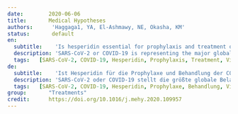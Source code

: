```yaml
---
date:        2020-06-06
title:       Medical Hypotheses 
authors:      'Haggaga1, YA, El-Ashmawy, NE, Okasha, KM'
status:       default
en:
  subtitle:    'Is hesperidin essential for prophylaxis and treatment of COVID-19 Infection?'
  description: 'SARS-CoV-2 or COVID-19 is representing the major global burden that implicated more than 4.7 million infected cases and 310 thousand deaths worldwide in less than 6 months. The prevalence of this pandemic disease is expected to rise every day. The challenge is to control its rapid spread meanwhile looking for a specific treatment to improve patient outcomes. Hesperidin is a classical herbal medicine used worldwide for a long time with an excellent safety profile. Hesperidin is a well-known herbal medication used as an antioxidant and anti-inflammatory agent. Available shreds of evidence support the promising use of hesperidin in prophylaxis and treatment of COVID 19. Herein, we discuss the possible prophylactic and treatment mechanisms of hesperidin based on previous and recent findings. Hesperidin can block coronavirus from entering host cells through ACE2 receptors which can prevent the infection. Anti-viral activity of hesperidin might constitute a treatment option for COVID-19 through improving host cellular immunity against infection and its good anti-inflammatory activity may help in controlling cytokine storm. Hesperidin mixture with diosmin co-administrated with heparin protect against venous thromboembolism which may prevent disease progression. Based on that, hesperidin might be used as a meaningful prophylactic agent and a promising adjuvant treatment option against SARS-CoV-2 infection.'
  tags:   [SARS-CoV-2, COVID-19, Hesperidin, Prophylaxis, Treatment, Viral entry, Anti-viral activity, Immunity]
de: 
  subtitle:    'Ist Hesperidin für die Prophylaxe und Behandlung der COVID-19-Infektion unerlässlich?'
  description: 'SARS-CoV-2 oder COVID-19 stellt die größte globale Belastung dar, die in weniger als sechs Monaten weltweit mehr als 4,7 Millionen Infektionsfälle und 310 000 Todesfälle zur Folge hatte. Man erwartet, dass die Prävalenz dieser pandemischen Krankheit jeden Tag steigt. Die Herausforderung besteht darin, ihre rasche Ausbreitung zu kontrollieren und gleichzeitig nach einer spezifischen Behandlung zu suchen, um die Ergebnisse für die Patienten zu verbessern. Hesperidin ist ein klassisches pflanzliches Arzneimittel, das weltweit seit langem verwendet wird und ein ausgezeichnetes Sicherheitsprofil aufweist. Es wird als Antioxidans und entzündungshemmendes Mittel eingesetzt. Die wenigen verfügbaren Belege sprechen für einen vielversprechenden Einsatz von Hesperidin bei der Prophylaxe und Behandlung von COVID 19. Im Folgenden erörtern wir die möglichen prophylaktischen und therapeutischen Mechanismen von Hesperidin auf der Grundlage früherer und neuerer Erkenntnisse. Hesperidin kann das Eindringen des Coronavirus in die Wirtszellen über ACE2-Rezeptoren blockieren und so die Infektion verhindern. Die antivirale Aktivität von Hesperidin könnte eine Behandlungsmöglichkeit für COVID-19 darstellen, da es die zelluläre Immunität des Wirts gegen die Infektion verbessert und seine gute entzündungshemmende Wirkung bei der Kontrolle des Zytokinsturms helfen kann. Eine Hesperidin-Mischung mit Diosmin, die zusammen mit Heparin verabreicht wird, schützt vor venösen Thromboembolien, was das Fortschreiten der Krankheit verhindern könnte. Auf dieser Grundlage könnte Hesperidin als sinnvolles prophylaktisches Mittel und als vielversprechende adjuvante Behandlungsoption gegen die SARS-CoV-2-Infektion eingesetzt werden.'
  tags:   [SARS-CoV-2, COVID-19, Hesperidin, Prophylaxe, Behandlung, Viruseintritt, antivirale Aktivität, Immunität]
group:       "Treatments"
credit:      https://doi.org/10.1016/j.mehy.2020.109957
---
```

<object data="{{ page.link }}" style='height:calc(100vh - 400px); width: 100%' type='application/pdf'></object>